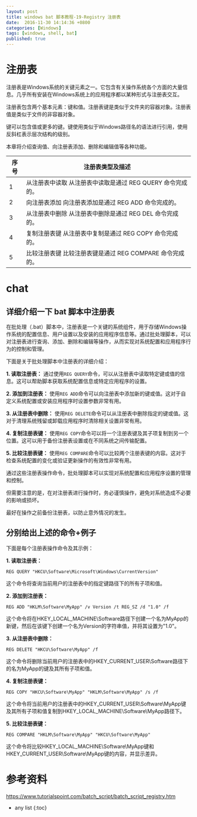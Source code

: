 ```yaml
---
layout: post
title: windows bat 脚本教程-19-Registry 注册表
date:  2016-11-30 14:14:36 +0800
categories: [Windows]
tags: [windows, shell, bat]
published: true
---
```


# 注册表

注册表是Windows系统的关键元素之一。它包含有关操作系统各个方面的大量信息。几乎所有安装在Windows系统上的应用程序都以某种形式与注册表交互。

注册表包含两个基本元素：键和值。注册表键是类似于文件夹的容器对象。注册表值是类似于文件的非容器对象。

键可以包含值或更多的键。键使用类似于Windows路径名的语法进行引用，使用反斜杠表示层次结构的级别。

本章将介绍查询值、向注册表添加、删除和编辑值等各种功能。

| 序号 | 注册表类型及描述             |
|------|------------------------------|
| 1    | 从注册表中读取   从注册表中读取是通过 REG QUERY 命令完成的。            |
| 2    | 向注册表添加     向注册表添加是通过 REG ADD 命令完成的。            |
| 3    | 从注册表中删除    从注册表中删除是通过 REG DEL 命令完成的。           |
| 4    | 复制注册表键      从注册表中复制是通过 REG COPY 命令完成的。           |
| 5    | 比较注册表键     比较注册表键是通过 REG COMPARE 命令完成的。            |


# chat

## 详细介绍一下 bat 脚本中注册表

在批处理（.bat）脚本中，注册表是一个关键的系统组件，用于存储Windows操作系统的配置信息、用户设置以及安装的应用程序信息等。通过批处理脚本，可以对注册表进行查询、添加、删除和编辑等操作，从而实现对系统配置和应用程序行为的控制和管理。

下面是关于批处理脚本中注册表的详细介绍：

**1. 读取注册表：** 通过使用`REG QUERY`命令，可以从注册表中读取特定键或值的信息。这可以帮助脚本获取系统配置信息或特定应用程序的设置。

**2. 添加到注册表：** 使用`REG ADD`命令可以向注册表中添加新的键或值。这对于自定义系统配置或安装应用程序时设置参数非常有用。

**3. 从注册表中删除：** 使用`REG DELETE`命令可以从注册表中删除指定的键或值。这对于清理系统残留或卸载应用程序时清除相关设置非常有用。

**4. 复制注册表键：** 使用`REG COPY`命令可以将一个注册表键及其子项复制到另一个位置。这可以用于备份注册表设置或在不同系统之间传输配置。

**5. 比较注册表键：** 使用`REG COMPARE`命令可以比较两个注册表键的内容。这对于检查系统配置的变化或验证更新操作的有效性非常有用。

通过这些注册表操作命令，批处理脚本可以实现对系统配置和应用程序设置的管理和控制。

但需要注意的是，在对注册表进行操作时，务必谨慎操作，避免对系统造成不必要的影响或损坏。

最好在操作之前备份注册表，以防止意外情况的发生。

## 分别给出上述的命令+例子

下面是每个注册表操作命令及其示例：

**1. 读取注册表：**
```batch
REG QUERY "HKCU\Software\Microsoft\Windows\CurrentVersion"
```
这个命令将查询当前用户的注册表中的指定键路径下的所有子项和值。

**2. 添加到注册表：**
```batch
REG ADD "HKLM\Software\MyApp" /v Version /t REG_SZ /d "1.0" /f
```
这个命令将在HKEY_LOCAL_MACHINE\Software路径下创建一个名为MyApp的新键，然后在该键下创建一个名为Version的字符串值，并将其设置为"1.0"。

**3. 从注册表中删除：**
```batch
REG DELETE "HKCU\Software\MyApp" /f
```
这个命令将删除当前用户的注册表中的HKEY_CURRENT_USER\Software路径下的名为MyApp的键及其所有子项和值。

**4. 复制注册表键：**
```batch
REG COPY "HKCU\Software\MyApp" "HKLM\Software\MyApp" /s /f
```
这个命令将当前用户的注册表中的HKEY_CURRENT_USER\Software\MyApp键及其所有子项和值复制到HKEY_LOCAL_MACHINE\Software\MyApp路径下。

**5. 比较注册表键：**
```batch
REG COMPARE "HKLM\Software\MyApp" "HKCU\Software\MyApp"
```
这个命令将比较HKEY_LOCAL_MACHINE\Software\MyApp键和HKEY_CURRENT_USER\Software\MyApp键的内容，并显示差异。



# 参考资料

https://www.tutorialspoint.com/batch_script/batch_script_registry.htm

* any list
{:toc}